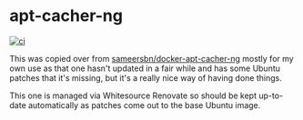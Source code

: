 # apt-cacher-ng

[![ci](https://github.com/darkorb/apt-cacher-ng/actions/workflows/build-docker.yml/badge.svg)](https://github.com/darkorb/apt-cacher-ng/actions/workflows/build-docker.yml)

This was copied over from [sameersbn/docker-apt-cacher-ng](https://github.com/sameersbn/docker-apt-cacher-ng) mostly for my own use as that one hasn't updated in a fair while and has some Ubuntu patches that it's missing, but it's a really nice way of having done things.

This one is managed via Whitesource Renovate so should be kept up-to-date automatically as patches come out to the base Ubuntu image.